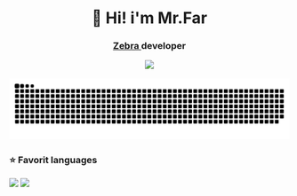 <h1 align="center">👋 Hi! i'm Mr.Far</h1>

<h3 align="center"><a href="https://github.com/zebra-inc">Zebra </a>developer</h3>
<p align="center">
  <a href="https://discord.gg/rUdeGy4AR7"><img src="https://img.shields.io/badge/-Discord-white?style=flat&logo=Discord&logoColor=#7B68EE" /></a>
 <br>
</p>
<img src="https://raw.githubusercontent.com/Platane/snk/output/github-contribution-grid-snake.svg">


### ⭐️ Favorit languages
<img src="https://img.shields.io/badge/Python-black?style=for-the-badge&logo=Python&logoColor=yellow"> <img src="https://img.shields.io/badge/Java-black?style=for-the-badge&logo=CoffeeScript&logoColor=orange">
